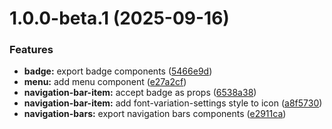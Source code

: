 # 1.0.0-beta.1 (2025-09-16)


### Features

* **badge:** export badge components ([5466e9d](https://github.com/TomokiMiyauci/material-react/commit/5466e9d16533041d69837468c7ad1112fe98c6a8))
* **menu:** add menu component ([e27a2cf](https://github.com/TomokiMiyauci/material-react/commit/e27a2cf797551763fb158e6ca72f000528ad92bb))
* **navigation-bar-item:** accept badge as props ([6538a38](https://github.com/TomokiMiyauci/material-react/commit/6538a3808896c51cce1dbdce0f7a6afaf16b25f1))
* **navigation-bar-item:** add font-variation-settings style to icon ([a8f5730](https://github.com/TomokiMiyauci/material-react/commit/a8f5730cea573535c0ca29096fbeb0182bd3bca6))
* **navigation-bars:** export navigation bars components ([e2911ca](https://github.com/TomokiMiyauci/material-react/commit/e2911ca6d3ed6f3e1659085c894e76bf36658d10))
